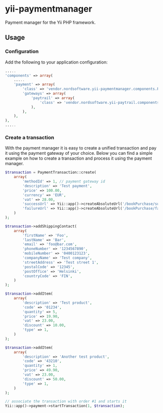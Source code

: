 yii-paymentmanager
==================

Payment manager for the Yii PHP framework.

## Usage

### Configuration

Add the following to your application configuration:

```php
.....
'components' => array(
    .....
    'payment' => array(
        'class' => 'vendor.nordsoftware.yii-paymentmanager.components.PaymentManager',
        'gateways' => array(
            'paytrail' => array(
                'class' => 'vendor.nordsoftware.yii-paytrail.components.PaytrailGateway',
            ),
        ),
    ),
),
.....
```

### Create a transaction

With the payment manager it is easy to create a unified transaction and pay it using the payment gateway of your choice.
Below you can find a simple example on how to create a transaction and process it using the payment manager.

```php
$transaction = PaymentTransaction::create(
    array(
        'methodId' => 1, // payment gateway id
        'description' => 'Test payment',
        'price' => 100.00,
        'currency' => 'EUR',
        'vat' => 28.00,
        'successUrl' => Yii::app()->createAbsoluteUrl('/bookPurchase/success'),
        'failureUrl' => Yii::app()->createAbsoluteUrl('/bookPurchase/failure'),
    )
);

$transaction->addShippingContact(
    array(
        'firstName' => 'Foo',
        'lastName' => 'Bar',
        'email' => 'foo@bar.com',
        'phoneNumber' => '1234567890',
        'mobileNumber' => '0400123123',
        'companyName' => 'Test company',
        'streetAddress' => 'Test street 1',
        'postalCode' => '12345',
        'postOffice' => 'Helsinki',
        'countryCode' => 'FIN',
    )
);

$transaction->addItem(
    array(
        'description' => 'Test product',
        'code' => '01234',
        'quantity' => 5,
        'price' => 19.90,
        'vat' => 23.00,
        'discount' => 10.00,
        'type' => 1,
    )
);

$transaction->addItem(
    array(
        'description' => 'Another test product',
        'code' => '43210',
        'quantity' => 1,
        'price' => 49.90,
        'vat' => 23.00,
        'discount' => 50.00,
        'type' => 1,
    )
);

// associate the transaction with order #1 and starts it
Yii::app()->payment->startTransaction(1, $transaction);
```
